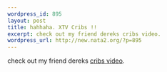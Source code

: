 ```yaml
--- 
wordpress_id: 895
layout: post
title: hahhaha. XTV Cribs !!
excerpt: check out my friend dereks cribs video.
wordpress_url: http://new.nata2.org/?p=895
---
```

check out my friend dereks <a href="http://derek.broox.com/?page=video&amp;vid=3">cribs video</a>.
